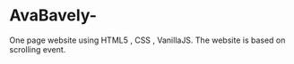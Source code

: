 # AvaBavely-
One page website using HTML5 , CSS , VanillaJS.
The website is based on scrolling event.
